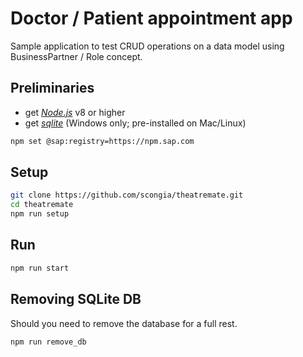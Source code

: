 # Doctor / Patient appointment app

Sample application to test CRUD operations on a data model using BusinessPartner / Role concept.

## Preliminaries

* get [_Node.js_](https://nodejs.org/en/) v8 or higher
* get [_sqlite_](https://www.sqlite.org/download.html) (Windows only; pre-installed on Mac/Linux)

```sh
npm set @sap:registry=https://npm.sap.com
```

## Setup
```sh
git clone https://github.com/scongia/theatremate.git
cd theatremate
npm run setup
```

## Run
```sh
npm run start
```

## Removing SQLite DB
Should you need to remove the database for a full rest.
```sh
npm run remove_db
```
